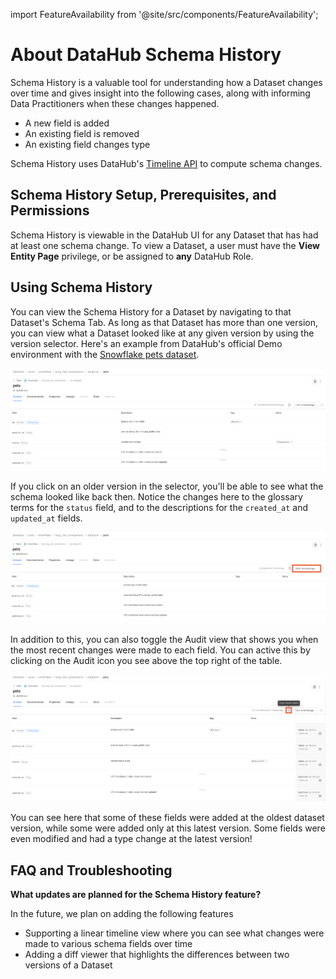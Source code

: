 import FeatureAvailability from '@site/src/components/FeatureAvailability';

# About DataHub Schema History

<FeatureAvailability/>

Schema History is a valuable tool for understanding how a Dataset changes over time and gives insight into the following cases,
along with informing Data Practitioners when these changes happened.

- A new field is added
- An existing field is removed
- An existing field changes type

Schema History uses DataHub's [Timeline API](https://datahubproject.io/docs/dev-guides/timeline/) to compute schema changes.

##  Schema History Setup, Prerequisites, and Permissions

Schema History is viewable in the DataHub UI for any Dataset that has had at least one schema change. To view a Dataset, a user
must have the **View Entity Page** privilege, or be assigned to **any** DataHub Role.

## Using Schema History

You can view the Schema History for a Dataset by navigating to that Dataset's Schema Tab. As long as that Dataset has more than
one version, you can view what a Dataset looked like at any given version by using the version selector.
Here's an example from DataHub's official Demo environment with the
[Snowflake pets dataset](https://demo.datahubproject.io/dataset/urn:li:dataset:(urn:li:dataPlatform:snowflake,long_tail_companions.adoption.pets,PROD)/Schema?is_lineage_mode=false).

![](./imgs/schema-history-latest-version.png)

If you click on an older version in the selector, you'll be able to see what the schema looked like back then. Notice
the changes here to the glossary terms for the `status` field, and to the descriptions for the `created_at` and `updated_at`
fields.

![](./imgs/schema-history-older-version.png)

In addition to this, you can also toggle the Audit view that shows you when the most recent changes were made to each field.
You can active this by clicking on the Audit icon you see above the top right of the table.

![](./imgs/schema-history-audit-activated.png)

You can see here that some of these fields were added at the oldest dataset version, while some were added only at this latest
version. Some fields were even modified and had a type change at the latest version!

## FAQ and Troubleshooting

**What updates are planned for the Schema History feature?**

In the future, we plan on adding the following features
- Supporting a linear timeline view where you can see what changes were made to various schema fields over time
- Adding a diff viewer that highlights the differences between two versions of a Dataset
